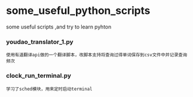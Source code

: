 # some_useful_python_scripts
some useful scripts ,and try to learn pyhton

### youdao_translator_1.py 
    使用有道翻译api做的一个翻译脚本，改脚本支持将查询过得单词保存到csv文件中并记录查询频次
### clock_run_terminal.py
    学习了sched模块，用来定时启动terminal
